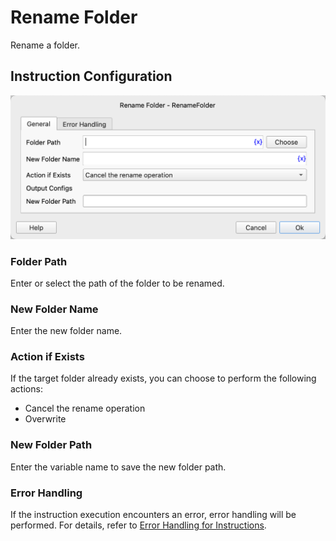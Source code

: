 # Rename Folder

Rename a folder.

## Instruction Configuration

![Rename Folder General Configuration Dialog](rename_folder_general_config.png)

### Folder Path

Enter or select the path of the folder to be renamed.

### New Folder Name

Enter the new folder name.

### Action if Exists

If the target folder already exists, you can choose to perform the following actions:

* Cancel the rename operation
* Overwrite

### New Folder Path

Enter the variable name to save the new folder path.

### Error Handling

If the instruction execution encounters an error, error handling will be performed. For details, refer to [Error Handling for Instructions](../../manual/error_handling.md).